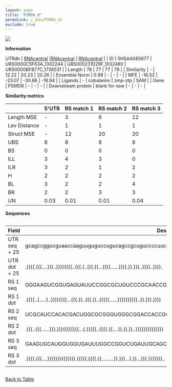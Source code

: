 ```yaml
---
layout: page
title: "PSMD6_0"
permalink: /_mds/PSMD6_0/
exclude: true
---
```




![](../../alns_9.28.22/aln_5HSAA085677_0.991.png?raw=true)


**Information**
<div style="overflow-x:auto;" markdown="block>
| | 5'UTR       | RS match 1   | RS match 2  | RS match 3 |
| ---- | ----------- | ----------- | ----------- | ----------- |
| Link | <a href="http://utrdb.ba.itb.cnr.it/getutr/5HSAA085677/1" target="_blank" rel="noopener noreferrer">UTRdb</a>   | <a href="https://rnacentral.org/rna/URS0000C5F63A/1302244" target="_blank" rel="noopener noreferrer">RNAcentral</a>     |<a href="https://rnacentral.org/rna/URS000231D29F/1032480" target="_blank" rel="noopener noreferrer">RNAcentral</a>  | <a href="https://rnacentral.org/rna/URS0000BFB77C/1736531" target="_blank" rel="noopener noreferrer">RNAcentral</a>   |
| ID | 5HSAA085677     | URS0000C5F63A_1302244     | URS000231D29F_1032480     | URS0000BFB77C_1736531     |
| Length | 78     |  77    | 77   |  79    |
| Similarity | - | 12.22 | 20.23 | 20.26 |
| Ensemble Norm | 0.98 | - | - | - |
| MFE | -16.52 | -23.07 | -30.86 | -18.94 |
| Ligands | - | cobalamin | zmp-ztp | SAM |
| Gene | PSMD6 | - | - | - |
| Downstream protein | blank for now    |    -    | -  | - |
</div>

**Similarity metrics**

| | 5'UTR       | RS match 1   | RS match 2  | RS match 3 |
| ---- | ----------- | ----------- | ----------- | ----------- |
| Length MSE | - | 3 | 6 | 12 |
| Lev Distance | - | 1 | 1 | 1 |
| Struct MSE | - | 12 | 20 | 20 |
| UBS| 8 | 8 | 8 | 8 |
| BS | 0 | 0 | 0 | 0 |
| ILL | 3 | 4 | 3 | 0 |
| ILR | 3 | 2 | 1 | 2 |
| H | 2 | 2 | 2 | 2 |
| BL | 3 | 2 | 2 | 4 |
| BR | 2 | 2 | 3 | 3 |
| UN | 0.03 | 0.01 | 0.01 | 0.04 |

**Sequences**


<div style="overflow-x:auto;">

<table>
<colgroup>
<col width="30%" />
<col width="70%" />
</colgroup>
<thead>
<tr class="header">
<th>Field</th>
<th>Description</th>
</tr>
</thead>
<tbody>
<tr>
<td markdown="span">UTR seq + 25 </td>
<td markdown="span"> gcagccggucguaaccaaguuguguccugucagccgcuguccccuucgccgcgATGAATGAGAGTAACGACTCGACAA </td>
</tr>
<tr>
<td markdown="span">UTR dot + 25  </td>
<td markdown="span"> .((((.(((....)))..))))((((..(((.(..(((.((...((((......)))).)).)))..))))..)))).
</td>
</tr>


<tr>
<td markdown="span">RS 1 seq </td>
<td markdown="span"> GGGAAGUCGGUGAGUAUUCCGGCGCUGUCCCGCAACCGUGACCUGGAUGUGUUAAUUCAUCUGGAAGCCGGAACGCC
</td>
</tr>


<tr>
<td markdown="span">RS 1 dot </td>
<td markdown="span"> .((((..(.....)..))))((((...(((.((..(((.((..(((((......))))))))))..)).))).))))
</td>
</tr>


<tr>
<td markdown="span">RS 2 seq </td>
<td markdown="span"> UCGCAUCCACACGACUGGCGCGGGUGGGCGGACCACCGGGGAGUGACGUCAGGGCAUCGACCGCCUGGGUGCCCGCC
</td>
</tr>


<tr>
<td markdown="span">RS 2 dot </td>
<td markdown="span"> .(((..(((......))).)))((((((((...(.(((((..((((.((....)).)).))..))))))))))))))
</td>
</tr>


<tr>
<td markdown="span">RS 3 seq </td>
<td markdown="span"> GAAGUGCAUGGUGGUGAUUUGGCCGGUCUGAUUGCAGCCACCUAAAACAAGUCGCUAAAGGGACCUUCGAGCCGGCCGC
</td>
</tr>


<tr>
<td markdown="span">RS 3 dot </td>
<td markdown="span"> .((((.(((....)))))))(((((((.(((((.((((.((.........)).)))...).))...))).)))))))..
</td>
</tr>

</tbody>
</table>


</div>


[Back to Table](../../display)
